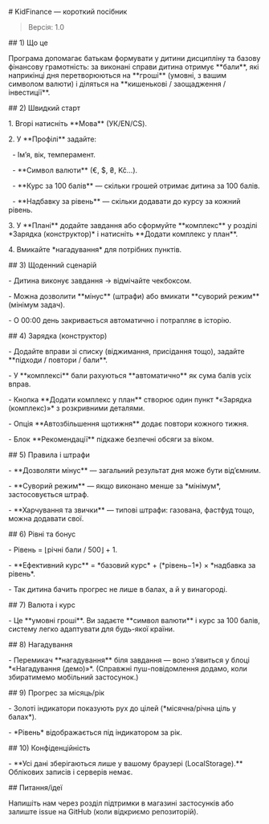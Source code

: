 \# KidFinance — короткий посібник



> Версія: 1.0



\## 1) Що це

Програма допомагає батькам формувати у дитини дисципліну та базову фінансову грамотність: за виконані справи дитина отримує \*\*бали\*\*, які наприкінці дня перетворюються на \*\*гроші\*\* (умовні, з вашим символом валюти) і діляться на \*\*кишенькові / заощадження / інвестиції\*\*.



\## 2) Швидкий старт

1\. Вгорі натисніть \*\*Мова\*\* (УК/EN/CS).

2\. У \*\*Профілі\*\* задайте:

&nbsp;  - Ім’я, вік, темперамент.

&nbsp;  - \*\*Символ валюти\*\* (€, $, ₴, Kč…).

&nbsp;  - \*\*Курс за 100 балів\*\* — скільки грошей отримає дитина за 100 балів.

&nbsp;  - \*\*Надбавку за рівень\*\* — скільки додавати до курсу за кожний рівень.

3\. У \*\*Плані\*\* додайте завдання або сформуйте \*\*комплекс\*\* у розділі \*Зарядка (конструктор)\* і натисніть \*\*Додати комплекс у план\*\*.

4\. Вмикайте \*нагадування\* для потрібних пунктів.



\## 3) Щоденний сценарій

\- Дитина виконує завдання → відмічайте чекбоксом.

\- Можна дозволити \*\*мінус\*\* (штрафи) або вмикати \*\*суворий режим\*\* (мінімум задач).

\- О 00:00 день закривається автоматично і потрапляє в історію.



\## 4) Зарядка (конструктор)

\- Додайте вправи зі списку (віджимання, присідання тощо), задайте \*\*підходи / повтори / бали\*\*.

\- У \*\*комплексі\*\* бали рахуються \*\*автоматично\*\* як сума балів усіх вправ.

\- Кнопка \*\*Додати комплекс у план\*\* створює один пункт \*«Зарядка (комплекс)»\* з розкривними деталями.

\- Опція \*\*Автозбільшення щотижня\*\* додає повтори кожного тижня.

\- Блок \*\*Рекомендації\*\* підкаже безпечні обсяги за віком.



\## 5) Правила і штрафи

\- \*\*Дозволяти мінус\*\* — загальний результат дня може бути від’ємним.

\- \*\*Суворий режим\*\* — якщо виконано менше за \*мінімум\*, застосовується штраф.

\- \*\*Харчування та звички\*\* — типові штрафи: газована, фастфуд тощо, можна додавати свої.



\## 6) Рівні та бонус

\- Рівень = ⌊річні бали / 500⌋ + 1.

\- \*\*Ефективний курс\*\* = \*базовий курс\* + (\*рівень−1\*) × \*надбавка за рівень\*.

\- Так дитина бачить прогрес не лише в балах, а й у винагороді.



\## 7) Валюта і курс

\- Це \*\*умовні гроші\*\*. Ви задаєте \*\*символ валюти\*\* і курс за 100 балів, систему легко адаптувати для будь-якої країни.



\## 8) Нагадування

\- Перемикач \*\*нагадування\*\* біля завдання — воно з’явиться у блоці \*«Нагадування (демо)»\*. (Справжні пуш-повідомлення додамо, коли збиратимемо мобільний застосунок.)



\## 9) Прогрес за місяць/рік

\- Золоті індикатори показують рух до цілей (\*місячна/річна ціль у балах\*).

\- \*Рівень\* відображається під індикатором за рік.



\## 10) Конфіденційність

\- \*\*Усі дані зберігаються лише у вашому браузері (LocalStorage).\*\* Облікових записів і серверів немає.



\## Питання/ідеї

Напишіть нам через розділ підтримки в магазині застосунків або залиште issue на GitHub (коли відкриємо репозиторій).



